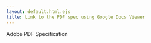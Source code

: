 ```yaml
---
layout: default.html.ejs
title: Link to the PDF spec using Google Docs Viewer
---
```


<p>
<googledocs-view-link href="https://stlab.adobe.com/wiki/images/d/d3/Test.pdf"/>
</p>

<p>
<googledocs-view-link href="https://stlab.adobe.com/wiki/images/d/d3/Test.pdf">
    Adobe PDF Specification
</googledocs-view-link>
</p>
